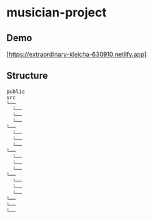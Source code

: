 # musician-project



## Demo

[https://extraordinary-kleicha-630910.netlify.app]

## Structure

```
public
src
└── 
  └── 
  └── 
  └── 
└── 
  └── 
  └── 
  └── 
└── 
  └── 
  └── 
  └── 
└── 
  └── 
  └── 
  └── 
└── 
└── 
└── 



